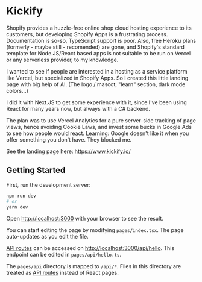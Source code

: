 # Kickify

Shopify provides a huzzle-free online shop cloud hosting experience to its customers, but developing Shopify Apps is a frustrating process. Documentation is so-so, TypeScript support is poor. Also, free Heroku plans (formerly - maybe still - recomended) are gone, and Shopify's standard template for Node.JS/React based apps is not suitable to be run on Vercel or any serverless provider, to my knowledge.

I wanted to see if people are interested in a hosting as a service platform like Vercel, but specialized in Shopify Apps. So I created this little landing page with big help of AI. (The logo / mascot, "learn" section, dark mode colors...)

I did it with Next.JS to get some experience with it, since I've been using React for many years now, but always with a C# backend.

The plan was to use Vercel Analytics for a pure server-side tracking of page views, hence avoiding Cookie Laws, and invest some bucks in Google Ads to see how people would react. Learning: Google doesn't like it when you offer something you don't have. They blocked me.

See the landing page here: https://www.kickify.io/

## Getting Started

First, run the development server:

```bash
npm run dev
# or
yarn dev
```

Open [http://localhost:3000](http://localhost:3000) with your browser to see the result.

You can start editing the page by modifying `pages/index.tsx`. The page auto-updates as you edit the file.

[API routes](https://nextjs.org/docs/api-routes/introduction) can be accessed on [http://localhost:3000/api/hello](http://localhost:3000/api/hello). This endpoint can be edited in `pages/api/hello.ts`.

The `pages/api` directory is mapped to `/api/*`. Files in this directory are treated as [API routes](https://nextjs.org/docs/api-routes/introduction) instead of React pages.
